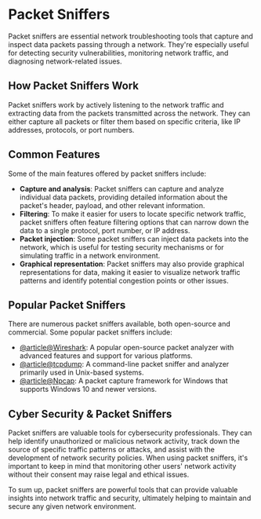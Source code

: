 # Packet Sniffers

Packet sniffers are essential network troubleshooting tools that capture and inspect data packets passing through a network. They're especially useful for detecting security vulnerabilities, monitoring network traffic, and diagnosing network-related issues.

## How Packet Sniffers Work

Packet sniffers work by actively listening to the network traffic and extracting data from the packets transmitted across the network. They can either capture all packets or filter them based on specific criteria, like IP addresses, protocols, or port numbers.

## Common Features

Some of the main features offered by packet sniffers include:

- **Capture and analysis**: Packet sniffers can capture and analyze individual data packets, providing detailed information about the packet's header, payload, and other relevant information.
- **Filtering**: To make it easier for users to locate specific network traffic, packet sniffers often feature filtering options that can narrow down the data to a single protocol, port number, or IP address.
- **Packet injection**: Some packet sniffers can inject data packets into the network, which is useful for testing security mechanisms or for simulating traffic in a network environment.
- **Graphical representation**: Packet sniffers may also provide graphical representations for data, making it easier to visualize network traffic patterns and identify potential congestion points or other issues.

## Popular Packet Sniffers

There are numerous packet sniffers available, both open-source and commercial. Some popular packet sniffers include:

- [@article@Wireshark](https://www.wireshark.org/): A popular open-source packet analyzer with advanced features and support for various platforms.
- [@article@tcpdump](https://www.tcpdump.org/): A command-line packet sniffer and analyzer primarily used in Unix-based systems.
- [@article@Npcap](https://nmap.org/npcap/): A packet capture framework for Windows that supports Windows 10 and newer versions.

## Cyber Security & Packet Sniffers

Packet sniffers are valuable tools for cybersecurity professionals. They can help identify unauthorized or malicious network activity, track down the source of specific traffic patterns or attacks, and assist with the development of network security policies. When using packet sniffers, it's important to keep in mind that monitoring other users' network activity without their consent may raise legal and ethical issues.

To sum up, packet sniffers are powerful tools that can provide valuable insights into network traffic and security, ultimately helping to maintain and secure any given network environment.
